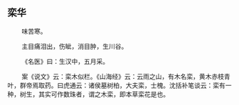 ## 栾华
<p>&emsp;&emsp;
味苦寒。
</p>
<p>&emsp;&emsp;
主目痛泪出，伤眦，消目肿，生川谷。
</p>
<p>&emsp;&emsp;
《名医》曰：生汉中，五月采。
</p>
<p>&emsp;&emsp;
案《说文》云：栾木似栏。《山海经》云：云雨之山，有木名栾，黄木赤枝青叶，群帝焉取药。曰虎通云：诸侯墓树柏，大夫栾，士槐。沈括补笔谈云：栾有一种，树生，其实可作数珠者，谓之木栾，即本草栾花是也。
</p>
